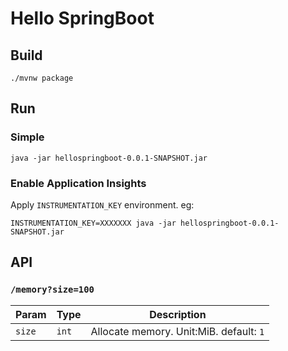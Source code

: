 Hello SpringBoot
==================




Build
------------------

```
./mvnw package
```


Run
------------------

### Simple

```
java -jar hellospringboot-0.0.1-SNAPSHOT.jar
```

### Enable Application Insights

Apply `INSTRUMENTATION_KEY` environment. eg:


```
INSTRUMENTATION_KEY=XXXXXXX java -jar hellospringboot-0.0.1-SNAPSHOT.jar
```



API
------------------

### `/memory?size=100`


|Param|Type| Description |
|----|-----|-----------------------------------|
|`size`| `int` | Allocate memory. Unit:MiB. default: `1`|
   

